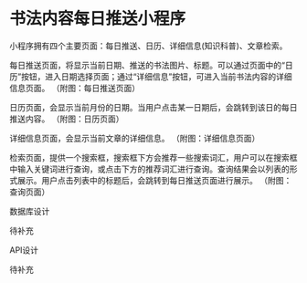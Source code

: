 # 书法内容每日推送小程序


小程序拥有四个主要页面：每日推送、日历、详细信息(知识科普)、文章检索。

每日推送页面，将显示当前日期、推送的书法图片、标题。可以通过页面中的“日历”按钮，进入日期选择页面；通过“详细信息”按钮，可进入当前书法内容的详细信息页面。
（附图：每日推送页面）

日历页面，会显示当前月份的日期。当用户点击某一日期后，会跳转到该日的每日推送内容。
（附图：日历页面）

详细信息页面，会显示当前文章的详细信息。
（附图：详细信息页面）

检索页面，提供一个搜索框，搜索框下方会推荐一些搜索词汇，用户可以在搜索框中输入关键词进行查询，或点击下方的推荐词汇进行查询。查询结果会以列表的形式展示。用户点击列表中的标题后，会跳转到每日推送页面进行展示。
（附图：查询页面）


数据库设计

待补充


API设计

待补充
